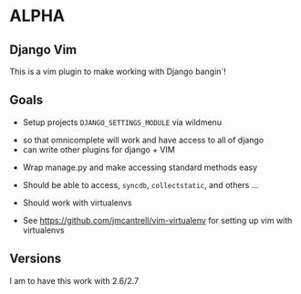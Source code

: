 ALPHA
================================

Django Vim
-------------------------------
This is a vim plugin to make working with Django bangin`!

Goals
-------------------------------
- Setup projects ``DJANGO_SETTINGS_MODULE`` via wildmenu
 * so that omnicomplete will work and have access to all of django
 * can write other plugins for django + VIM
- Wrap manage.py and make accessing standard methods easy
 * Should be able to access, ``syncdb``, ``collectstatic``, and others ...
- Should work with virtualenvs
 * See https://github.com/jmcantrell/vim-virtualenv for setting up vim with
   virtualenvs

Versions
---------------------------------
I am to have this work with 2.6/2.7
